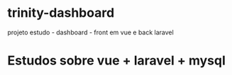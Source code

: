 # trinity-dashboard
projeto estudo - dashboard - front em vue e back laravel


# Estudos sobre vue + laravel + mysql
